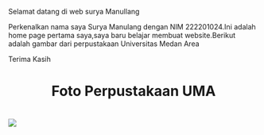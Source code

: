 
<html>
  <head>
<title>Paragraf 1.</title>
  <head>
<p> Selamat datang di web surya Manullang</p>
<p> Perkenalkan nama saya Surya Manulang dengan NIM 222201024.Ini adalah home page pertama saya,saya baru belajar membuat website.Berikut adalah gambar dari perpustakaan Universitas Medan Area</p>
  <p> Terima Kasih

  <html>
<head>
     <title>foto Perpustakaan UMA</title>
</head>
<body>
</body>
  	<h1 align="center">Foto Perpustakaan UMA<h1>
         <img src="![perpustakaan](https://github.com/user-attachments/assets/cd517b63-d7b6-4ad7-8ef4-40e26657f5a7)
" 
</body>
</html>

